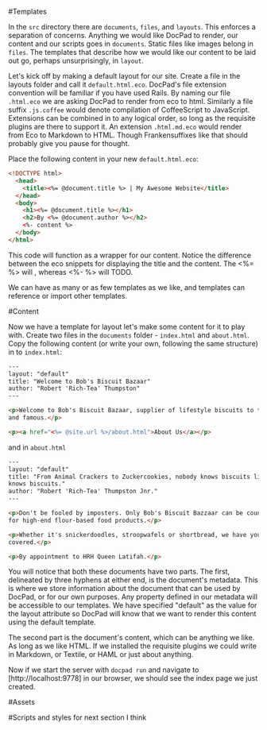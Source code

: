 #Templates

In the `src` directory there are `documents`, `files`, and `layouts`. This
enforces a separation of concerns. Anything we would like DocPad to render, our content and our scripts goes in `documents`. Static files like images belong in `files`. The templates that describe how we would like our content to be laid out go, perhaps unsurprisingly, in `layout`.

Let's kick off by making a default layout for our site. Create a file in the
layouts folder and call it `default.html.eco`. DocPad's file extension convention
will be familiar if you have used Rails. By naming our file `.html.eco` we are
asking DocPad to render from eco to html. Similarly a file suffix `.js.coffee`
would denote compilation of CoffeeScript to JavaScript. Extensions can be
combined in to any logical order, so long as the requisite plugins are there to
support it. An extension `.html.md.eco` would render from Eco to Markdown to
HTML. Though Frankensuffixes like that should probably give you pause for
thought.

Place the following content in your new `default.html.eco`:

```html
<!DOCTYPE html>
  <head>
    <title><%= @document.title %> | My Awesome Website</title>
  </head>
  <body>
    <h1><%= @document.title %></h1>
    <h2>By <%= @document.author %></h2>
    <%- content %>
  </body>
</html>
```

This code will function as a wrapper for our content. Notice the difference between the eco snippets for displaying the title and the content. The <%= %> will   , whereas <%- %> will TODO.

We can have as many or as few templates as we like, and templates can reference or import other templates. 

#Content

Now we have a template for layout let's make some content for it to play with.
Create two files in the `documents` folder - `index.html` and `about.html`.
Copy the following content (or write your own, following the same structure) in
to `index.html`:

```html
---
layout: "default"
title: "Welcome to Bob's Biscuit Bazaar"
author: "Robert 'Rich-Tea' Thumpston"
---

<p>Welcome to Bob's Biscuit Bazaar, supplier of lifestyle biscuits to the rich
and famous.</p>

<p><a href="<%= @site.url %>/about.html">About Us</a></p>
```

and in `about.html`
```html
---
layout: "default"
title: "From Animal Crackers to Zuckercookies, nobody knows biscuits like we
knows biscuits."
author: "Robert 'Rich-Tea' Thumpston Jnr."
---

<p>Don't be fooled by imposters. Only Bob's Biscuit Bazzaar can be counted on
for high-end flour-based food products.</p>

<p>Whether it's snickerdoodles, stroopwafels or shortbread, we have you
covered.</p>

<p>By appointment to HRH Queen Latifah.</p>

```

You will notice that both these documents have two parts. The first, delineated
by three hyphens at either end, is the document's metadata. This is where we
store information about the document that can be used by DocPad, or for our own purposes. Any property defined in our metadata will be accessible to our templates. We have specified "default" as the value for the layout attribute so DocPad will know that we want to render this content using the default template.

The second part is the document's content, which can be anything we like.
As long as we like HTML. If we installed the requisite plugins we could write in
Markdown, or Textile, or HAML or just about anything. 


Now if we start the server with `docpad run` and navigate to [http://localhost:9778] in our browser, we should see the index page we just created.

#Assets






#Scripts and styles for next section I think
